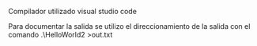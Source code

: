 Compilador utilizado visual studio code

Para documentar la salida se utilizo el direccionamiento de la salida con el comando .\HelloWorld2 >out.txt
